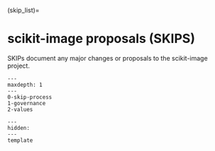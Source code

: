 (skip_list)=
# scikit-image proposals (SKIPS)

SKIPs document any major changes or proposals to the scikit-image project.

```{toctree}
---
maxdepth: 1
---
0-skip-process
1-governance
2-values
```

```{toctree}
---
hidden:
---
template
```
